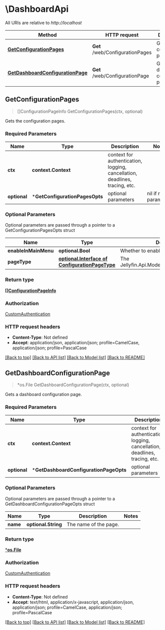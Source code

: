 # \DashboardApi

All URIs are relative to *http://localhost*

Method | HTTP request | Description
------------- | ------------- | -------------
[**GetConfigurationPages**](DashboardApi.md#GetConfigurationPages) | **Get** /web/ConfigurationPages | Gets the configuration pages.
[**GetDashboardConfigurationPage**](DashboardApi.md#GetDashboardConfigurationPage) | **Get** /web/ConfigurationPage | Gets a dashboard configuration page.



## GetConfigurationPages

> []ConfigurationPageInfo GetConfigurationPages(ctx, optional)

Gets the configuration pages.

### Required Parameters


Name | Type | Description  | Notes
------------- | ------------- | ------------- | -------------
**ctx** | **context.Context** | context for authentication, logging, cancellation, deadlines, tracing, etc.
 **optional** | ***GetConfigurationPagesOpts** | optional parameters | nil if no parameters

### Optional Parameters

Optional parameters are passed through a pointer to a GetConfigurationPagesOpts struct


Name | Type | Description  | Notes
------------- | ------------- | ------------- | -------------
 **enableInMainMenu** | **optional.Bool**| Whether to enable in the main menu. | 
 **pageType** | [**optional.Interface of ConfigurationPageType**](.md)| The Jellyfin.Api.Models.ConfigurationPageInfo. | 

### Return type

[**[]ConfigurationPageInfo**](ConfigurationPageInfo.md)

### Authorization

[CustomAuthentication](../README.md#CustomAuthentication)

### HTTP request headers

- **Content-Type**: Not defined
- **Accept**: application/json, application/json; profile=CamelCase, application/json; profile=PascalCase

[[Back to top]](#) [[Back to API list]](../README.md#documentation-for-api-endpoints)
[[Back to Model list]](../README.md#documentation-for-models)
[[Back to README]](../README.md)


## GetDashboardConfigurationPage

> *os.File GetDashboardConfigurationPage(ctx, optional)

Gets a dashboard configuration page.

### Required Parameters


Name | Type | Description  | Notes
------------- | ------------- | ------------- | -------------
**ctx** | **context.Context** | context for authentication, logging, cancellation, deadlines, tracing, etc.
 **optional** | ***GetDashboardConfigurationPageOpts** | optional parameters | nil if no parameters

### Optional Parameters

Optional parameters are passed through a pointer to a GetDashboardConfigurationPageOpts struct


Name | Type | Description  | Notes
------------- | ------------- | ------------- | -------------
 **name** | **optional.String**| The name of the page. | 

### Return type

[***os.File**](*os.File.md)

### Authorization

[CustomAuthentication](../README.md#CustomAuthentication)

### HTTP request headers

- **Content-Type**: Not defined
- **Accept**: text/html, application/x-javascript, application/json, application/json; profile=CamelCase, application/json; profile=PascalCase

[[Back to top]](#) [[Back to API list]](../README.md#documentation-for-api-endpoints)
[[Back to Model list]](../README.md#documentation-for-models)
[[Back to README]](../README.md)

